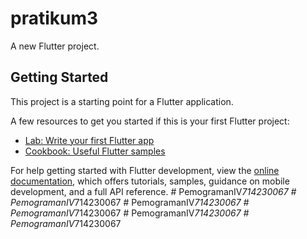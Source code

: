 # pratikum3

A new Flutter project.

## Getting Started

This project is a starting point for a Flutter application.

A few resources to get you started if this is your first Flutter project:

- [Lab: Write your first Flutter app](https://docs.flutter.dev/get-started/codelab)
- [Cookbook: Useful Flutter samples](https://docs.flutter.dev/cookbook)

For help getting started with Flutter development, view the
[online documentation](https://docs.flutter.dev/), which offers tutorials,
samples, guidance on mobile development, and a full API reference.
#   P e m o g r a m a n I V _ 7 1 4 2 3 0 0 6 7  
 #   P e m o g r a m a n I V _ 7 1 4 2 3 0 0 6 7  
 #   P e m o g r a m a n I V _ 7 1 4 2 3 0 0 6 7  
 #   P e m o g r a m a n I V _ 7 1 4 2 3 0 0 6 7  
 #   P e m o g r a m a n I V _ 7 1 4 2 3 0 0 6 7  
 #   P e m o g r a m a n I V _ 7 1 4 2 3 0 0 6 7  
 